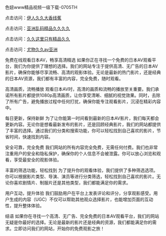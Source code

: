 色妞www精品视频一级下载-0705TH

点击访问：<a href="https://gfd-5xg.pages.dev/">伊人久久大香线蕉</a>

点击访问：<a href="https://gsd-agv.pages.dev/">亚洲乱码精品久久久久</a>

点击访问：<a href="https://cfad.pages.dev/">久久这里只有精品久久</a>

点击访问：<a href="https://fdhf-454.pages.dev/">尤物久久av亚洲</a>



免费在线观看日本AV，畅享高清精选
如果你正在寻找一个免费的日本AV观看平台，我们为你提供了理想的选择。我们的网站专注于提供高清、无广告的日本AV影片，确保你能够尽享流畅、高清的观影体验。无论是最新的热门影片，还是经典的日本AV资源，我们都有丰富的内容，完全免费，随时观看。

高清画质，流畅播放
观看日本AV时，高清的画质和流畅的播放至关重要。我们承诺所有影片都提供1080p高清画质，让你享受清晰、细腻的视觉效果。同时，去除了所有广告，避免播放过程中任何打扰，确保你能专注观看影片，沉浸在精彩内容中。

每日更新，保持新鲜
为了让你能第一时间看到最新的日本AV影片，我们每天都会更新内容。无论你是想看最新发布的影片，还是回顾经典影片，我们的网站都提供了丰富的选择。通过我们的分类和搜索功能，你可以轻松找到自己喜欢的影片，节省时间，快速找到内容。

安全可靠，完全免费
我们网站的所有内容完全免费，无需任何付费。我们也非常注重用户的安全和隐私保护，确保你的个人信息不会被泄露。你可以放心浏览和观看，享受最安全的观影体验。

丰富的筛选功能，轻松找到
为了提升你的观看体验，我们提供了多种筛选选项。你可以根据影片类型、导演、演员等进行分类筛选，轻松找到自己喜欢的影片。无论你喜欢剧情片、制服片还是其他类型，我们都能满足你的需求。

用户互动，提升体验
我们鼓励用户在平台上发表评论和评分，分享观影感受。用户生成的内容（UGC）不仅可以帮助其他观众选择影片，也能增加页面的互动性，提升整体体验。

结语
如果你在寻找一个高清、无广告、完全免费的日本AV观看平台，我们的网站无疑是你最好的选择。无论是最新的影片还是经典的资源，我们都能满足你的需求。立即访问我们的网站，开始你的免费观影之旅！







<span style="display:none;">[Canonical link]( https://github.com/fk46169/763416 ）</span>
